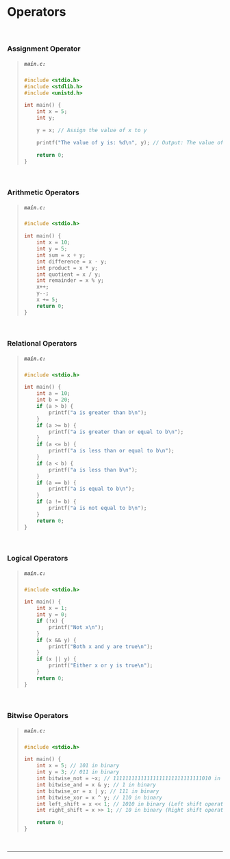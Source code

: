 # Operators

<br>

### Assignment Operator

<blockquote>

<h5 a><strong><code>main.c:</code></strong></h5>

```c
#include <stdio.h>
#include <stdlib.h>
#include <unistd.h>

int main() {
    int x = 5;
    int y;

    y = x; // Assign the value of x to y

    printf("The value of y is: %d\n", y); // Output: The value of y is: 5

    return 0;
}

```

</blockquote>
  
<br>

### Arithmetic Operators

<blockquote>

<h5 a><strong><code>main.c:</code></strong></h5>

```c
#include <stdio.h>

int main() {
    int x = 10;
    int y = 5;
    int sum = x + y;
    int difference = x - y;
    int product = x * y;
    int quotient = x / y;
    int remainder = x % y;
    x++;
    y--;
    x += 5;
    return 0;
}

```

</blockquote>
  
<br>

### Relational Operators

<blockquote>

<h5 a><strong><code>main.c:</code></strong></h5>

```c
#include <stdio.h>

int main() {
    int a = 10;
    int b = 20;
    if (a > b) {
        printf("a is greater than b\n");
    }
    if (a >= b) {
        printf("a is greater than or equal to b\n");
    }
    if (a <= b) {
        printf("a is less than or equal to b\n");
    }
    if (a < b) {
        printf("a is less than b\n");
    }
    if (a == b) {
        printf("a is equal to b\n");
    }
    if (a != b) {
        printf("a is not equal to b\n");
    }
    return 0;
}

```

</blockquote>
  
<br>

### Logical Operators

<blockquote>

<h5 a><strong><code>main.c:</code></strong></h5>

```c
#include <stdio.h>

int main() {
    int x = 1;
    int y = 0;
    if (!x) {
        printf("Not x\n");
    }
    if (x && y) {
        printf("Both x and y are true\n");
    }
    if (x || y) {
        printf("Either x or y is true\n");
    }
    return 0;
}

```

</blockquote>
  
<br>

### Bitwise Operators

<blockquote>

<h5 a><strong><code>main.c:</code></strong></h5>

```c
#include <stdio.h>

int main() {
    int x = 5; // 101 in binary
    int y = 3; // 011 in binary
    int bitwise_not = ~x; // 11111111111111111111111111111010 in binary
    int bitwise_and = x & y; // 1 in binary
    int bitwise_or = x | y; // 111 in binary
    int bitwise_xor = x ^ y; // 110 in binary
    int left_shift = x << 1; // 1010 in binary (Left shift operation)
    int right_shift = x >> 1; // 10 in binary (Right shift operation)

    return 0;
}

```

</blockquote>
  
<br>

---
